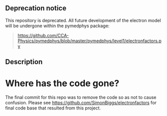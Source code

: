 ## Deprecation notice

This repository is deprecated. All future development of the electron model will be undergone within the pymedphys package:

> https://github.com/CCA-Physics/pymedphys/blob/master/pymedphys/level1/electronfactors.py

## Description

# Where has the code gone?

The final commit for this repo was to remove the code so as not to cause confusion. Please see https://github.com/SimonBiggs/electronfactors for final code base that resulted from this project.
